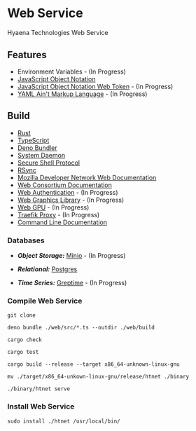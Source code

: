 [CLIDoc]: https://github.com/HyaenaTechnologies/hyaena-technologies-web/blob/main/documentation/htnet.md
[Deno]: https://deno.land/
[Greptime Database]: https://greptime.com/
[JSON]: https://www.json.org/json-en.html
[JWT]: https://jwt.io/
[MDN]: https://developer.mozilla.org/en-US/docs/Web/API
[Minio Database]: https://min.io/
[Postgres Database]: https://www.postgresql.org/
[Remote Sync]: https://rsync.samba.org/documentation.html
[Rust Language]: https://rust-lang.org
[SSH]: https://openssh.com/
[SystemD]: https://systemd.io/
[Traefik]: https://traefik.io/traefik/
[TypeScript Language]: https://www.typescriptlang.org/docs/
[WebAuthn]: https://developer.mozilla.org/en-US/docs/Web/API/Web_Authentication_API
[WebGL]: https://developer.mozilla.org/en-US/docs/Web/API/WebGL_API
[WebGPU]: https://developer.mozilla.org/en-US/docs/Web/API/WebGPU_API
[W3C]: https://w3.org/TR/
[YAML]: https://yaml.org/

<a href="https://github.com/HyaenaTechnologies/web-service">
  <h1>
    <picture>
      <img src="https://github.com/HyaenaTechnologies/web-service/blob/main/web/assets/ht_markdown.png" alt="">
    </picture>
  </h1>
</a>

# Web Service

Hyaena Technologies Web Service

## Features

- Environment Variables - (In Progress)
- [JavaScript Object Notation][JSON]
- [JavaScript Object Notation Web Token][JWT] - (In Progress)
- [YAML Ain't Markup Language][YAML] - (In Progress)

## Build

- [Rust][Rust Language]
- [TypeScript][TypeScript Language]
- [Deno Bundler][Deno]
- [System Daemon][SystemD]
- [Secure Shell Protocol][SSH]
- [RSync][Remote Sync]
- [Mozilla Developer Network Web Documentation][MDN]
- [Web Consortium Documentation][W3C]
- [Web Authentication][WebAuthn] - (In Progress)
- [Web Graphics Library][WebGL] - (In Progress)
- [Web GPU][WebGPU] - (In Progress)
- [Traefik Proxy][Traefik] - (In Progress)
- [Command Line Documentation][CLIDoc]

### Databases

- **_Object Storage:_** [Minio][Minio Database] - (In Progress)

- **_Relational:_** [Postgres][Postgres Database]

- **_Time Series:_** [Greptime][Greptime Database] - (In Progress)

### Compile Web Service

```shell
git clone

deno bundle ./web/src/*.ts --outdir ./web/build

cargo check

cargo test

cargo build --release --target x86_64-unknown-linux-gnu

mv ./target/x86_64-unkown-linux-gnu/release/htnet ./binary

./binary/htnet serve
```

### Install Web Service

```shell
sudo install ./htnet /usr/local/bin/
```
